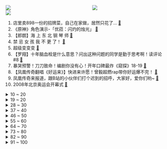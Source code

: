 <div >
	<a style="float:left;width:55%;" href = "https://github.com/anuraghazra/github-readme-stats">
	 <img src = "https://github-readme-stats.vercel.app/api?username=iuuuuuaena&theme=buefy&show_icons=true"/>
	</a>
	<a  style="float:right;width:45%" href = "https://github.com/anuraghazra/github-readme-stats">
	 <img  src="https://github-readme-stats.vercel.app/api/top-langs/?username=anuraghazra&layout=compact"/>
	</a>
	</div>

[![](https://img.shields.io/badge/jxd-@jxdgogogo.xyz-yellowgreen.svg)](https://www.jxdgogogo.xyz)<br>
1. 店里卖898一份的招牌菜，自己在家做，居然只花了… [:link:](//www.bilibili.com/video/BV1Kq4y1E7rr) <br>
2. 《原神》角色演示-「优菈：闪灼的烛光」 [:link:](//www.bilibili.com/video/BV1Q54y157AT) <br>
3. 【郎朗】海 上 东 北 钢 琴 师 [:link:](//www.bilibili.com/video/BV1aq4y177bX) <br>
4. 禁 忌 女 孩 我 不 更 了！ [:link:](//www.bilibili.com/video/BV1MK4y1G79i) <br>
5. 超级变变变 [:link:](//www.bilibili.com/video/BV1Sy4y1W7Gc) <br>
6. 【罗翔】十年脑血栓是什么意思？问出这种问题的同学是勤于思考啊！读评论#8 [:link:](//www.bilibili.com/video/BV165411u7ui) <br>
7. 暴哭预警！刀刀致命！编剧你没有心！开年口碑最炸《窥探》18-19 [:link:](//www.bilibili.com/video/BV1s64y1y7Ti) <br>
8. 【凤凰传奇翻唱《好运来》】快进来许愿！曾毅超燃rap带你好运爆不完！ [:link:](//www.bilibili.com/video/BV1aB4y1F7T8) <br>
9. 凤凰传奇来报道，跟B站的小伙伴们打个迟到的招呼，大家好，爱你们哟~ [:link:](//www.bilibili.com/video/BV1mh411e7WZ) <br>
10. 2008年北京奥运会开幕式 [:link:](//www.bilibili.com/video/BV1AN411Z7wf) <br>
<details>
<summary>10 ~ 20</summary>

11. 【涌潮悲歌】献给斯卡蒂的《海底》（凤凰传奇版/填词）【明日方舟】 [:link:](//www.bilibili.com/video/BV15b4y1f7HP) <br>
12. 苏联解体的秘密，就藏在5盒鲱鱼罐头里【乌鸦校尉】 [:link:](//www.bilibili.com/video/BV1Yq4y1E7mV) <br>
13. 男生超会穿衣服是一种怎样的体验！ [:link:](//www.bilibili.com/video/BV1oK4y1A735) <br>
14. 这不比拉拉队好看？（不是） [:link:](//www.bilibili.com/video/BV14K4y1A7yq) <br>
15. 年度最拉胯烂剧？我从来没见过这么炸裂的演技！【遇龙】 [:link:](//www.bilibili.com/video/BV1N44y1r714) <br>
16. 四川网警详解：境外势力如何介入中学生自杀事件？ [:link:](//www.bilibili.com/video/BV16A411g7eg) <br>
17. 建议改成《自 取 其 辱》 [:link:](//www.bilibili.com/video/BV1po4y1m796) <br>
18. 人都傻了！这片上来就是皇帝自宫！【阅片无数Ⅱ 03】 [:link:](//www.bilibili.com/video/BV1fK4y197u9) <br>
19. 这个世界，绝对不会毁灭的！ [:link:](//www.bilibili.com/video/BV1Kf4y1h7mg) <br>
</details>
<details>
<summary>19 ~ 20</summary>

20. 测评嘎子卖9.9的皇家葡萄酒！ [:link:](//www.bilibili.com/video/BV1tf4y1Y77T) <br>
21. 翻车30遍，省了4800，这是我吃过最贵的小饼干！！！ [:link:](//www.bilibili.com/video/BV1gQ4y1R7q8) <br>
22. 云朵收藏家 [:link:](//www.bilibili.com/video/BV1nf4y1Y7Wx) <br>
23. 《青莲兰陵》把兰陵王隐身运用极致，将会变成“恐怖游戏”！！！ [:link:](//www.bilibili.com/video/BV1Cf4y1Y7iC) <br>
24. 【时代少年团】拆家vlog《“弟弟”驾到》 [:link:](//www.bilibili.com/video/BV1FB4y1c7Rr) <br>
25. 张口就是满分作文 [:link:](//www.bilibili.com/video/BV1K54y1L72H) <br>
26. 不要“叫”挑战！ [:link:](//www.bilibili.com/video/BV1xK4y1A7sy) <br>
27. 谈什么恋爱！单身他不香吗？ [:link:](//www.bilibili.com/video/BV15Q4y1R7g6) <br>
28. 这个女生的死亡，震惊了整个日本社会。【围炉夜话】 [:link:](//www.bilibili.com/video/BV18q4y1E7GP) <br>
</details>
<details>
<summary>28 ~ 30</summary>

29. 【逸语道破】巴以冲突背后的大国，谁带来了灾难，谁带来了希望？ [:link:](//www.bilibili.com/video/BV11V411j7oi) <br>
30. 成都“最便宜的串串”，2毛钱一串，吃800串只需要39.9元，招牌蛋炒饭3元一碗，绝的很 [:link:](//www.bilibili.com/video/BV1Go4y117cp) <br>
31. aespa新曲Next Level MV公开 [:link:](//www.bilibili.com/video/BV1dK4y197X9) <br>
32. 艾说丨全网首次公开我的办公室，豪宅视频是怎么炼成的？ [:link:](//www.bilibili.com/video/BV1iV411j71h) <br>
33. 你的偷心小野猫吗？四选一 [:link:](//www.bilibili.com/video/BV1wq4y1E7Th) <br>
34. 【科普】我们为什么会有痒这种感觉？ [:link:](//www.bilibili.com/video/BV1ah411v77U) <br>
35. 永丰(钦州)烟火制造企业有限公司2021高空礼花弹打样 [:link:](//www.bilibili.com/video/BV1eK4y1A7DB) <br>
36. 婚前必查的三个网站 [:link:](//www.bilibili.com/video/BV1yq4y1f734) <br>
37. 优菈才不喜欢西风骑士团呢！ [:link:](//www.bilibili.com/video/BV1Cf4y1Y7E9) <br>
</details>
<details>
<summary>37 ~ 40</summary>

38. 人民不应该忘记他，国家不应该忘记他，一个国家不应该没有了英雄和模范。他舍弃了全部家当建抗战博物馆，其心可嘉，其行亦奖。 [:link:](//www.bilibili.com/video/BV17V411j7Kw) <br>
39. 饮茶哥：我不干了！ [:link:](//www.bilibili.com/video/BV1w44y1r79C) <br>
40. 含泪重温！新垣结衣最高分日剧《Legal High/胜者即是正义》全集 [:link:](//www.bilibili.com/video/BV13N411Z7iP) <br>
41. 非洲发现新毒株携带原创变异甚至超过印度 [:link:](//www.bilibili.com/video/BV1rB4y1F7Zc) <br>
42. 两极反转！老人阵营四分五裂！《完美假期》解说07-08 [:link:](//www.bilibili.com/video/BV1ry4y1g7Zb) <br>
43. 抱歉，审美真的分高低 [:link:](//www.bilibili.com/video/BV1j54y1L7ko) <br>
44. 【AI演技大赏】内娱要变天了，机器人或将取代人类 [:link:](//www.bilibili.com/video/BV1SB4y1F7Ky) <br>
45. 拼多多现金提现到底是不是真的？小伙邀请100多人后竟然... 【阿Test正经比比×汤姆的百宝箱】 [:link:](//www.bilibili.com/video/BV1Gf4y1Y7DF) <br>
46. 豆瓣9.6，权威网站认证必看神剧！世界评分最高的电视剧《绝命毒师》第一季1-4 [:link:](//www.bilibili.com/video/BV1uf4y1h71j) <br>
</details>
<details>
<summary>46 ~ 50</summary>

47. 【STN快报第五季38】卡普空教你当爹 [:link:](//www.bilibili.com/video/BV1fq4y1f7uy) <br>
48. 试吃会喷毒素的石蟥，还没下锅，在线等答案 [:link:](//www.bilibili.com/video/BV1yK4y1977E) <br>
49. 重磅料理，自制意大利旋风脆皮烤五花，配上一颗大蒜瞬间引爆味蕾 [:link:](//www.bilibili.com/video/BV1cA411V7D2) <br>
50. 感受下暴力快递！三万八千元的魔方就这么炸了！！！ [:link:](//www.bilibili.com/video/BV1rQ4y1o76d) <br>
51. 如何拒绝道德绑架（二） [:link:](//www.bilibili.com/video/BV1kK4y197gL) <br>
52. 这个游戏有点顶！ [:link:](//www.bilibili.com/video/BV1wU4y1L7JL) <br>
53. 汪    苏    泷 [:link:](//www.bilibili.com/video/BV1NB4y1F7qV) <br>
54. 【老邪吐槽】《长歌行》：看到大结局还是很难看！（第七期） [:link:](//www.bilibili.com/video/BV1xN411Z7hy) <br>
55. 鉴定师：你是不是搞我？？？ [:link:](//www.bilibili.com/video/BV1n44y1r7sp) <br>
</details>
<details>
<summary>55 ~ 60</summary>

56. 【明日方舟新干员】杨颜XF 实装玩法视频泄露 [:link:](//www.bilibili.com/video/BV1qq4y177ng) <br>
57. 23只防晒红黄黑榜！越火的竟然越差？冷门的竟是黑马？ [:link:](//www.bilibili.com/video/BV1tA411g7HK) <br>
58. 四川遍地大熊猫实锤，真的是一群嘤嘤怪 [:link:](//www.bilibili.com/video/BV1rB4y1F7QQ) <br>
59. 刻进DNA！载入人类历史的100粒超凡进球（1-20） [:link:](//www.bilibili.com/video/BV1M44y1r7kM) <br>
60. 【半佛】爸爸的快乐，你想象不到 [:link:](//www.bilibili.com/video/BV1ey4y1g7Ks) <br>
61. 【弹幕告白】这是世界上最好玩的解谜盒！不接受反驳！ [:link:](//www.bilibili.com/video/BV1sq4y1E7jT) <br>
62. 后悔！放弃做视频，去直播带货，没想到翻大车... [:link:](//www.bilibili.com/video/BV1Yq4y1E7YP) <br>
63. “战胜”肺癌后，他在下水道捡了个魅魔姐姐 [:link:](//www.bilibili.com/video/BV1W44y1r71G) <br>
64. 钞能力4 [:link:](//www.bilibili.com/video/BV1yV411E7uf) <br>
</details>
<details>
<summary>64 ~ 70</summary>

65. 【危机合约】“光谱行动”8号竞技场+日替图 全关卡低配平民攻略！阵容平民+低练度+语音详解的愉悦攻略！《明日方舟》（更新中）|魔法Zc目录 镀层 [:link:](//www.bilibili.com/video/BV14Q4y1o7qP) <br>
66. 我卸载了夸克，装上了这款浏览器 [:link:](//www.bilibili.com/video/BV1XK4y1d7Tu) <br>
67. 签收最快快递！F1赛车出现在路上是什么样的？ [:link:](//www.bilibili.com/video/BV1864y1d7p4) <br>
68. 街头整蛊挑战：出现在停车场的大号钢铁死侍手办 [:link:](//www.bilibili.com/video/BV14f4y1Y7Sg) <br>
69. 今天谈谈心：留学生爱国，是种罪吗？ [:link:](//www.bilibili.com/video/BV1iQ4y1R73E) <br>
70. 【原神】90级草神一血北风狼 [:link:](//www.bilibili.com/video/BV1zK4y1d7qA) <br>
71. 6个原因让你肚子越来越大！「2分钟自查」 [:link:](//www.bilibili.com/video/BV1Z64y1C7RD) <br>
72. 一道老板做了16年都没敢吃的菜，我吃了！ [:link:](//www.bilibili.com/video/BV1zK4y197BA) <br>
73. 【周瑜小乔新皮肤动画】跌落谷底的TA们，能否互相救赎？ [:link:](//www.bilibili.com/video/BV1i54y1L7ma) <br>
</details>
<details>
<summary>73 ~ 80</summary>

74. 现实中拍一场爆炸戏，难度究竟有多高？ [:link:](//www.bilibili.com/video/BV1rQ4y1o7WA) <br>
75. 【中国网游史】2020中国游戏公司财报分析（新兴企业篇） [:link:](//www.bilibili.com/video/BV1vA411g7XT) <br>
76. 做这个视频的真是太有才了，我傻笑着看了好几遍 [:link:](//www.bilibili.com/video/BV1LK4y1A7vK) <br>
77. 《灵笼》一集封神！我愿称之最强，不接反驳。特别篇逐帧解析 [:link:](//www.bilibili.com/video/BV13B4y1F7VC) <br>
78. 年轻人不生孩子，中国未来何去何从？ [:link:](//www.bilibili.com/video/BV1Zp4y147GX) <br>
79. 假如换个老公，我的人生会有什么变化？我的真实择偶经历 [:link:](//www.bilibili.com/video/BV1rA411g7Bf) <br>
80. 青岛无名小饭店，开了37年，招牌红烧虾比红烧肉还好吃！ [:link:](//www.bilibili.com/video/BV1sK4y1G7t6) <br>
81. 【2021MSI】5月18日对抗赛 RNG vs DK [:link:](//www.bilibili.com/video/BV1HN411Z7r1) <br>
82. 厨师长教你："火爆猪小肠"的家常做法，鲜辣爽脆，开胃下饭 [:link:](//www.bilibili.com/video/BV17v411L7AD) <br>
</details>
<details>
<summary>82 ~ 90</summary>

83. 【独家现场】巴以冲突加剧，安理会紧急召开会议，看深夜“劝架”现场 [:link:](//www.bilibili.com/video/BV1Kv411L7YJ) <br>
84. 炉石传说：【天天素材库】 第247期 [:link:](//www.bilibili.com/video/BV1Rh411v7Wx) <br>
85. S代表什么？ [:link:](//www.bilibili.com/video/BV1DK4y1d78h) <br>
86. 猫：听说你今天只想钓大鱼？？？？ [:link:](//www.bilibili.com/video/BV19U4y1t7fs) <br>
87. 【原神】怒氪2万打造全服顶级优菈！武器怎么选？6命优菈+精5松籁 VS 精5狼末对比测试：无猴戏66W最强数值怪！ [:link:](//www.bilibili.com/video/BV1uN411Z7yu) <br>
88. 【睡前消息276】地理游戏，"1/3财政靠罚款"是哪个县？ [:link:](//www.bilibili.com/video/BV1eA411g7xJ) <br>
89. 【梗百科210】饮茶？心疼giegie？两面包夹芝士？一口气回顾最近的热门梗！！！！！！！！？ [:link:](//www.bilibili.com/video/BV1q64y1d7nT) <br>
90. 【新垣结衣星野源结婚】两人事务所官宣结婚消息 两人曾合作《逃避虽可耻但有用》 [:link:](//www.bilibili.com/video/BV18V411j7Ta) <br>
91. 花596打卡长沙文和友，199元20只虾，值得去吃吗？ [:link:](//www.bilibili.com/video/BV1wK4y1P7eg) <br>
</details>
<details>
<summary>91 ~ 100</summary>

92. 【4K60FPS】泰勒Taylor Swift《Love story》超梦幻现场！祝大家520快乐！ [:link:](//www.bilibili.com/video/BV18q4y1E7zE) <br>
93. 高 ping 玩 家 现 状 [:link:](//www.bilibili.com/video/BV1x44y1r7cf) <br>
94. 送别！22岁辅警被拖行1600多米牺牲 [:link:](//www.bilibili.com/video/BV1Fo4y117ML) <br>
95. 【特效向】燕双鹰vs全明星 [:link:](//www.bilibili.com/video/BV1z64y127Hf) <br>
96. 自从这群歪果仁中式骚操作学废了以后。。。 [:link:](//www.bilibili.com/video/BV1gN411Z7ow) <br>
97. 说实话，我讨厌孩子买的礼物，凡死了！ [:link:](//www.bilibili.com/video/BV1pV411E7CC) <br>
98. 黑人中最强的男人！早餐是伏特加泡子弹！男人必看的电影！ [:link:](//www.bilibili.com/video/BV1mh411v7E6) <br>
99. 这就是文理科的神仙对线吗【建议收藏】 [:link:](//www.bilibili.com/video/BV14V411E7KR) <br>
100. 10年经典米其林三星 薯条 复刻出来会是什么味道 [:link:](//www.bilibili.com/video/BV1tU4y1t7eg) <br>
</details>
